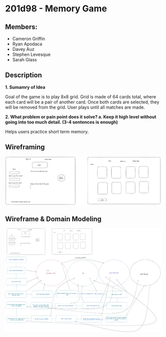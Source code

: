 # 201d98 - Memory Game 

## Members:
- Cameron Griffin
- Ryan Apodaca
- Davey Auz
- Stephen Levesque
- Sarah Glass

## Description

**1. Sumamry of Idea**

Goal of the game is to play 8x8 grid. Grid is made of 64 cards total, where each card will be a pair of another card. Once both cards are selected, they will be removed from the grid. User plays until all matches are made.

**2. What problem or pain point does it solve? a. Keep it high level without going into too much detail. (3-4 sentences is enough)**

Helps users practice short term memory.

## Wireframing

![Wireframe Image](img/Wireframe.png)


## Wireframe & Domain Modeling

![Wireframe & Domain Model](/img/WireFrame%20%26%20Map.png)


